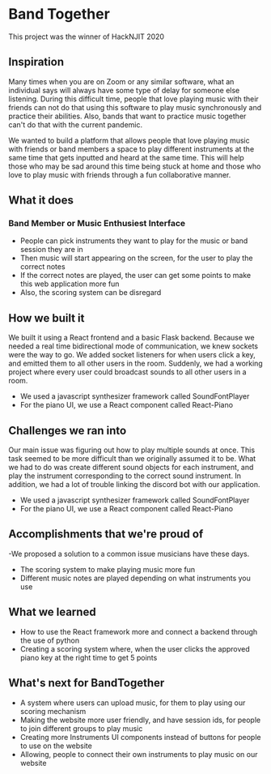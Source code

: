# Band Together
This project was the winner of HackNJIT 2020

## Inspiration
Many times when you are on Zoom or any similar software, what an individual says will always have some type of delay for someone else listening. During this difficult time, people that love playing music with their friends can not do that using this software to play music synchronously and practice their abilities. Also, bands that want to practice music together can't do that with the current pandemic.

We wanted to build a platform that allows people that love playing music with friends or band members a space to play different instruments at the same time that gets inputted and heard at the same time. This will help those who may be sad around this time being stuck at home and those who love to play music with friends through a fun collaborative manner.

## What it does
### Band Member or Music Enthusiest Interface
- People can pick instruments they want to play for the music or band session they are in
- Then music will start appearing on the screen, for the user to play the correct notes
- If the correct notes are played, the user can get some points to make this web application more fun 
- Also, the scoring system can be disregard

## How we built it
We built it using a React frontend and a basic Flask backend.
Because we needed a real time bidirectional mode of communication, we knew sockets were the way to go. We added socket listeners for when users click a key, and emitted them to all other users in the room. Suddenly, we had a working project where every user could broadcast sounds to all other users in a room.
- We used a javascript synthesizer framework called SoundFontPlayer
- For the piano UI, we use a React component called React-Piano

## Challenges we ran into
Our main issue was figuring out how to play multiple sounds at once. This task seemed to be more difficult than we originally assumed it to be. What we had to do was create different sound objects for each instrument, and play the instrument corresponding to the correct sound instrument. 
In addition, we had a lot of trouble linking the discord bot with our application. 
- We used a javascript synthesizer framework called SoundFontPlayer
- For the piano UI, we use a React component called React-Piano

## Accomplishments that we're proud of
-We proposed a solution to a common issue musicians have these days. 
- The scoring system to make playing music more fun
- Different music notes are played depending on what instruments you use

## What we learned
- How to use the React framework more and connect a backend through the use of python
- Creating a scoring system where, when the user clicks the approved piano key at the right time to get 5 points

## What's next for BandTogether
- A system where users can upload music, for them to play using our scoring mechanism 
- Making the website more user friendly, and have session ids, for people to join different groups to play music
- Creating more Instruments UI components instead of buttons for people to use on the website
-  Allowing, people to connect their own instruments to play music on our website
